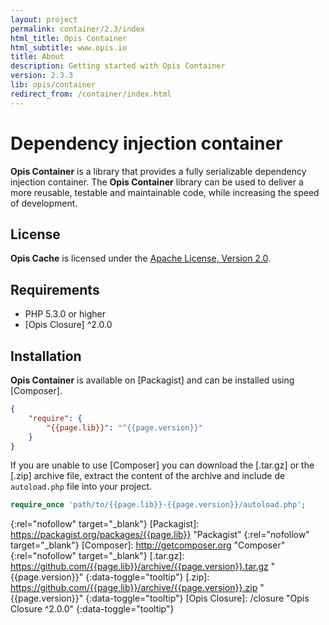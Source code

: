 ```yaml
---
layout: project
permalink: container/2.3/index
html_title: Opis Container
html_subtitle: www.opis.io
title: About
description: Getting started with Opis Container
version: 2.3.3
lib: opis/container
redirect_from: /container/index.html
---
```

# Dependency injection container

**Opis Container** is a library that provides a fully serializable dependency injection container. 
The **Opis Container** library can be used to deliver a more reusable, testable and maintainable code, while increasing 
the speed of development. 

## License
**Opis Cache** is licensed under the [Apache License, Version 2.0][apache_license].

## Requirements
* PHP 5.3.0 or higher
* [Opis Closure] ^2.0.0

## Installation

**Opis Container** is available on [Packagist] and can be installed using [Composer]. 

```json
{
    "require": {
        "{{page.lib}}": "^{{page.version}}"
    }
}
```

If you are unable to use [Composer] you can download the [.tar.gz] or the [.zip]
archive file, extract the content of the archive and include de `autoload.php` file into your project. 

```php
require_once 'path/to/{{page.lib}}-{{page.version}}/autoload.php';
```

[apache_license]: http://www.apache.org/licenses/LICENSE-2.0 "Project license" 
{:rel="nofollow" target="_blank"}
[Packagist]: https://packagist.org/packages/{{page.lib}} "Packagist" 
{:rel="nofollow" target="_blank"}
[Composer]: http://getcomposer.org "Composer" 
{:rel="nofollow" target="_blank"}
[.tar.gz]: https://github.com/{{page.lib}}/archive/{{page.version}}.tar.gz "{{page.version}}" 
{:data-toggle="tooltip"}
[.zip]: https://github.com/{{page.lib}}/archive/{{page.version}}.zip "{{page.version}}" 
{:data-toggle="tooltip"}
[Opis Closure]: /closure  "Opis Closure ^2.0.0" 
{:data-toggle="tooltip"}
